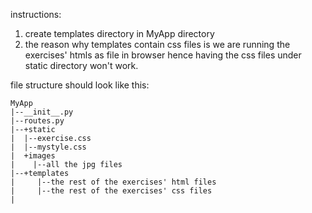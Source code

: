 instructions:
1. create templates directory in MyApp directory
2. the reason why templates contain css files is we are running the exercises' htmls as file in browser hence having the css files under static directory won't work.

file structure should look like this:

```
MyApp
|--__init__.py
|--routes.py
|--+static
|  |--exercise.css
|  |--mystyle.css
|  +images
|    |--all the jpg files
|--+templates
|     |--the rest of the exercises' html files
|     |--the rest of the exercises' css files
|
```
